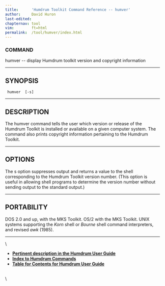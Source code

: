 ```yaml
---
title:		'Humdrum Toolkit Command Reference -- humver'
author:		David Huron
last-edited:
chapternav:	tool
vim:		ft=html
permalink:	/tool/humver/index.html
---
```


### COMMAND

<span class="tool">humver</span> -- display Humdrum toolkit version and copyright information

------------------------------------------------------------------------

## SYNOPSIS ##

` humver  [-s]`

------------------------------------------------------------------------

## DESCRIPTION ##

The <span class="tool">humver</span> command tells the user which version or release of the
Humdrum Toolkit is installed or available on a given computer system.
The command also prints copyright information pertaining to the Humdrum
Toolkit.

------------------------------------------------------------------------

## OPTIONS ##

The <span class="option">s</span> option suppresses output and returns a value to the shell
corresponding to the Humdrum Toolkit version number. (This option is
useful in allowing shell programs to determine the version number
without sending output to the standard output.)

------------------------------------------------------------------------

## PORTABILITY ##

DOS 2.0 and up, with the MKS Toolkit. OS/2 with the MKS Toolkit. UNIX
systems supporting the *Korn* shell or *Bourne* shell command
interpreters, and revised *awk* (1985).

------------------------------------------------------------------------

\

-   [**Pertinent description in the Humdrum User
    Guide**](../guide01.html)
-   [**Index to Humdrum Commands**](../commands.toc.html)
-   [**Table for Contents for Humdrum User Guide**](../guide.toc.html)

\
\
